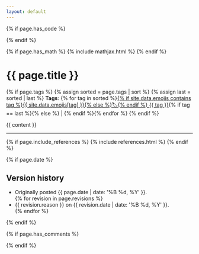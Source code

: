 ```yaml
---
layout: default
---
```

{% if page.has_code %}
  <link rel="stylesheet" type="text/css" href="{{ "/assets/css/code.css" | relative_url }}">
{% endif %}

{% if page.has_math %}
  {% include mathjax.html %}
{% endif %}

<h1 class="posttitle">{{ page.title }}</h1>

{% if page.tags %}
{% assign sorted = page.tags | sort %}
{% assign last = sorted | last %}
<b>Tags</b>: {% for tag in sorted %}<a href="/tags#{{ tag }}">{% if site.data.emojis contains tag %}{{ site.data.emojis[tag] }}{% else %}🏷️{% endif %} {{ tag }}</a>{% if tag == last %}{% else %} | {% endif %}{% endfor %}
{% endif %}

{{ content }}
<hr>
{% if page.include_references %}
  {% include references.html %}
{% endif %}

{% if page.date %}
  <h2>Version history</h2>
  <ul>
    <li>Originally posted {{ page.date | date: '%B %d, %Y' }}.</li>
    {% for revision in page.revisions %}
      <li>{{ revision.reason }} on {{ revision.date | date: '%B %d, %Y' }}.</li>
    {% endfor %}
  </ul>
{% endif %}

<br>

{% if page.has_comments %}
  <div id="commento"></div>
  <script async src="https://cdn.commento.io/js/commento.js"></script>
 {% endif %}